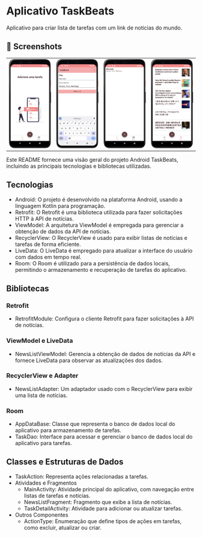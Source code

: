 # Aplicativo TaskBeats

Aplicativo para criar lista de tarefas com um link de noticias do mundo.

## :camera_flash: Screenshots
<table>
  <tr>
    <td><img src="/result/IMG_1.png" width="260"></td><td><img src="/result/IMG_2.png" width="260"></td><td><img<td><img src="/result/IMG_3.png" width="260"></td><td><img src="/result/IMG_4.png" width="260"></td>
  </tr>
</table>

Este README fornece uma visão geral do projeto Android TaskBeats, incluindo as principais tecnologias e bibliotecas utilizadas.

## Tecnologias
- Android: O projeto é desenvolvido na plataforma Android, usando a linguagem Kotlin para programação.
- Retrofit: O Retrofit é uma biblioteca utilizada para fazer solicitações HTTP à API de notícias.
- ViewModel: A arquitetura ViewModel é empregada para gerenciar a obtenção de dados da API de notícias.
- RecyclerView: O RecyclerView é usado para exibir listas de notícias e tarefas de forma eficiente.
- LiveData: O LiveData é empregado para atualizar a interface do usuário com dados em tempo real.
- Room: O Room é utilizado para a persistência de dados locais, permitindo o armazenamento e recuperação de tarefas do aplicativo.

## Bibliotecas
### Retrofit
- RetrofitModule: Configura o cliente Retrofit para fazer solicitações à API de notícias.

### ViewModel e LiveData
- NewsListViewModel: Gerencia a obtenção de dados de notícias da API e fornece LiveData para observar as atualizações dos dados.

### RecyclerView e Adapter
- NewsListAdapter: Um adaptador usado com o RecyclerView para exibir uma lista de notícias.

### Room
- AppDataBase: Classe que representa o banco de dados local do aplicativo para armazenamento de tarefas.
- TaskDao: Interface para acessar e gerenciar o banco de dados local do aplicativo para tarefas.

## Classes e Estruturas de Dados
- TaskAction: Representa ações relacionadas a tarefas.
- Atividades e Fragmentos
  - MainActivity: Atividade principal do aplicativo, com navegação entre listas de tarefas e notícias.
  - NewsListFragment: Fragmento que exibe a lista de notícias.
  - TaskDetailActivity: Atividade para adicionar ou atualizar tarefas.
- Outros Componentes
  - ActionType: Enumeração que define tipos de ações em tarefas, como excluir, atualizar ou criar.

